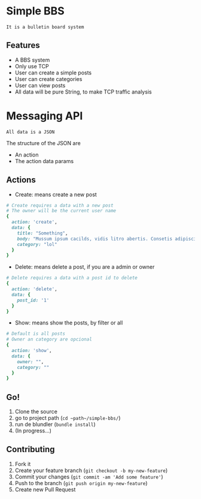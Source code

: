 # Simple BBS
    It is a bulletin board system

## Features

* A BBS system
* Only use TCP
* User can create a simple posts
* User can create categories
* User can view posts
* All data will be pure String, to make TCP traffic analysis

# Messaging API
    All data is a JSON

The structure of the JSON are

* An action
* The action data params

## Actions

* Create: means create a new post

```ruby
# Create requires a data with a new post
# The owner will be the current user name
{
  action: 'create',
  data: {
    title: "Something",
    body: "Mussum ipsum cacilds, vidis litro abertis. Consetis adipiscings elitis. Pra lá , depois divoltis porris, paradis. Paisis, filhis, espiritis santis. Mé faiz elementum girarzis, nisi eros vermeio, in elementis mé pra quem é amistosis quis leo. Manduma pindureta quium dia nois paga. Sapien in monti palavris qui num significa nadis i pareci latim. Interessantiss quisso pudia ce receita de bolis, mais bolis eu num gostis.",
    category: "lol"
  }
}
```

* Delete: means delete a post, if you are a admin or owner

```ruby
# Delete requires a data with a post id to delete
{
  action: 'delete',
  data: {
    post_id: '1'
  }
}
```

* Show: means show the posts, by filter or all

```ruby
# Default is all posts
# Owner an category are opcional
{
  action: 'show',
  data: {
    owner: "",
    category: ""
  }
}
```


## Go!

1. Clone the source
2. go to project path (`cd ~path~/simple-bbs/`)
3. run de blundler (`bundle install`)
4. (In progress...)

## Contributing

1. Fork it
2. Create your feature branch (`git checkout -b my-new-feature`)
3. Commit your changes (`git commit -am 'Add some feature'`)
4. Push to the branch (`git push origin my-new-feature`)
5. Create new Pull Request
